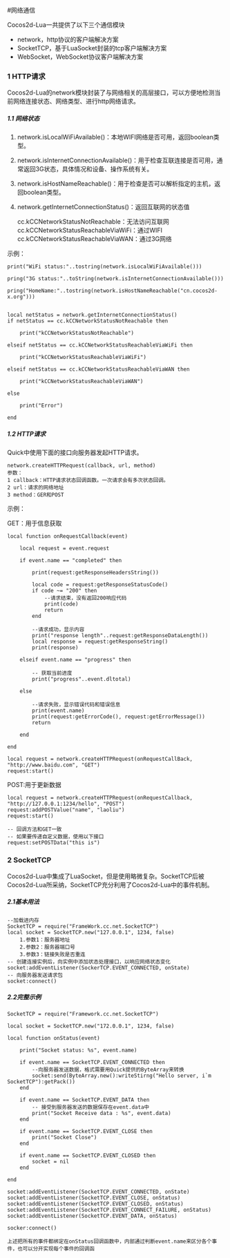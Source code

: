 #网络通信

Cocos2d-Lua一共提供了以下三个通信模块

* network，http协议的客户端解决方案
* SocketTCP，基于LuaSocket封装的tcp客户端解决方案
* WebSocket，WebSocket协议客户端解决方案

### 1 HTTP请求

Cocos2d-Lua的network模块封装了与网络相关的高层接口，可以方便地检测当前网络连接状态、网络类型、进行http网络请求。

##### 1.1 网络状态

1. network.isLocalWiFiAvailable()：本地WIFI网络是否可用，返回boolean类型。
2. network.isInternetConnectionAvailable()：用于检查互联连接是否可用，通常返回3G状态，具体情况和设备、操作系统有关。
3. network.isHostNameReachable()：用于检查是否可以解析指定的主机，返回boolean类型。
4. network.getInternetConnectionStatus()：返回互联网的状态值
	
	cc.kCCNetworkStatusNotReachable：无法访问互联网
	cc.kCCNetworkStatusReachableViaWiFi：通过WIFI
	cc.kCCNetworkStatusReachableViaWAN：通过3G网络

示例：

	print("WiFi status:"..tostring(network.isLocalWiFiAvailable()))

	pring("3G status:"..toString(network.isInternetConnectionAvailable()))

	pring("HomeName:"..tostring(network.isHostNameReachable("cn.cocos2d-x.org")))


	local netStatus = network.getInternetConnectionStatus()
	if netStatus == cc.kCCNetworkStatusNotReachable then

		print("kCCNetworkStatusNotReachable")

	elseif netStatus == cc.kCCNetworkStatusReachableViaWiFi then

		print("kCCNetworkStatusReachableViaWiFi")

	elseif netStatus == cc.kCCNetworkStatusReachableViaWAN then

		print("kCCNetworkStatusReachableViaWAN")

	else 

		print("Error")
	
	end

##### 1.2 HTTP请求

Quick中使用下面的接口向服务器发起HTTP请求。

	network.createHTTPRequest(callback, url, method)
	参数：
	1 callback：HTTP请求状态回调函数。一次请求会有多次状态回调。
	2 url：请求的网络地址
	3 method：GER和POST

示例：
           

GET：用于信息获取

	local function onRequestCallback(event)
	
		local request = event.request

		if event.name == "completed" then

			print(request:getResponseHeadersString())

			local code = request:getResponseStatusCode()
			if code ~= "200" then
				--请求结束，没有返回200响应代码
				print(code)
				return
			end

			--请求成功，显示内容
			print("response length"..request:getResponseDataLength())
			local response = request:getResponseString()
			print(response)

		elseif event.name == "progress" then

			-- 获取当前进度
			print("progress"..event.dltotal)

		else

			--请求失败，显示错误代码和错误信息
			print(event.name)
			print(request:getErrorCode(), request:getErrorMessage())
			return

		end

	end

	local request = network.createHTTPRequest(onRequestCallBack, "http://www.baidu.com", "GET")
	request:start()


POST:用于更新数据

	local request = network.createHTTPRequest(onRequestCallback, "http://127.0.0.1:1234/hello", "POST")
	request:addPOSTValue("name", "laoliu")
	request:start()

	-- 回调方法和GET一致
	-- 如果要传递自定义数据，使用以下接口
	request:setPOSTData("this is")

### 2 SocketTCP

 Cocos2d-Lua中集成了LuaSocket，但是使用略微复杂。SocketTCP后被Cocos2d-Lua所采纳，SocketTCP充分利用了Cocos2d-Lua中的事件机制。

##### 2.1基本用法

	--加载进内存
	SocketTCP = require("FrameWork.cc.net.SocketTCP")
	local socket = SocketTCP.new("127.0.0.1", 1234, false)
		1.参数1：服务器地址
		2.参数2：服务器端口号
		3.参数3：链接失败是否重连
	-- 创建连接实例后，向实例中添加状态处理接口，以响应网络状态变化
	socket:addEventListener(SockerTCP.EVENT_CONNECTED, onState)
	-- 向服务器发送请求包
	socket:connect()

##### 2.2完整示例

	SocketTCP = require("Framework.cc.net.SocketTCP")
	
	local socket = SocketTCP.new("172.0.0.1", 1234, false)

	local function onStatus(event)

		print("Socket status: %s", event.name)

		if event.name == SocketTCP.EVENT_CONNECTED then
			--向服务器发送数据，格式需要用Quick提供的ByteArray来转换
			socket:send(ByteArray.new():writeStirng("Hello server, i`m SocketTCP"):getPack())
		end

		if event.name == SocketTCP.EVENT_DATA then
			-- 接受到服务器发送的数据保存在event.data中
			print("Socket Receive data : %s", event.data)
		end

		if event.name == SocketTCP.EVENT_CLOSE then
			print("Socket Close")
		end

		if event.name == SocketTCP.EVENT_CLOSED then
			socket = nil
		end

	end

	socket:addEventListener(SocketTCP.EVENT_CONNECTED, onState)
	socket:addEventListener(SocketTCP.EVENT_CLOSE, onStatus)
	socket:addEventListener(SocketTCP.EVENT_CLOSED, onStatus)
	socket:addEventListener(SocketTCP.EVENT_CONNECT_FAILURE, onStatus)
	socket:addEventListener(SocketTCP.EVENT_DATA, onStatus)

	socker:connect()

	上述把所有的事件都绑定在onStatus回调函数中，内部通过判断event.name来区分各个事件，也可以分开实现每个事件的回调函
	